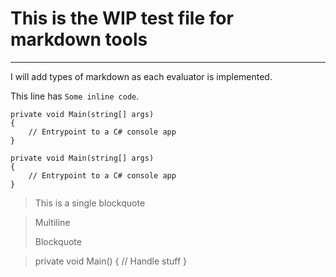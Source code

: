﻿# This is the WIP test file for markdown tools

---

I will add types of markdown as each evaluator is implemented.

This line has `Some inline code`.

```CSharp
private void Main(string[] args)
{
    // Entrypoint to a C# console app
}
```

    private void Main(string[] args)
    {
        // Entrypoint to a C# console app
    }

> This is a single blockquote

> Multiline
>
> Blockquote

>    private void Main()
>    {
>        // Handle stuff
>    }

